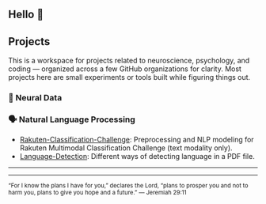 ## Hello 👋

## Projects

This is a workspace for projects related to neuroscience, psychology, and coding — organized across a few GitHub organizations for clarity. Most projects here are small experiments or tools built while figuring things out.

### 🧠 Neural Data 


### 🗣️ Natural Language Processing
- [Rakuten-Classification-Challenge](https://github.com/BlueCortex-NLP/Rakuten-Classification-Challenge.git): Preprocessing and NLP modeling for Rakuten Multimodal Classification Challenge (text modality only).
- [Language-Detection](https://github.com/BlueCortex-NLP/Language-Detection.git): Different ways of detecting language in a PDF file.

---

---

<sub>
“For I know the plans I have for you,” declares the Lord,  
“plans to prosper you and not to harm you,  
plans to give you hope and a future.” — Jeremiah 29:11
</sub>



